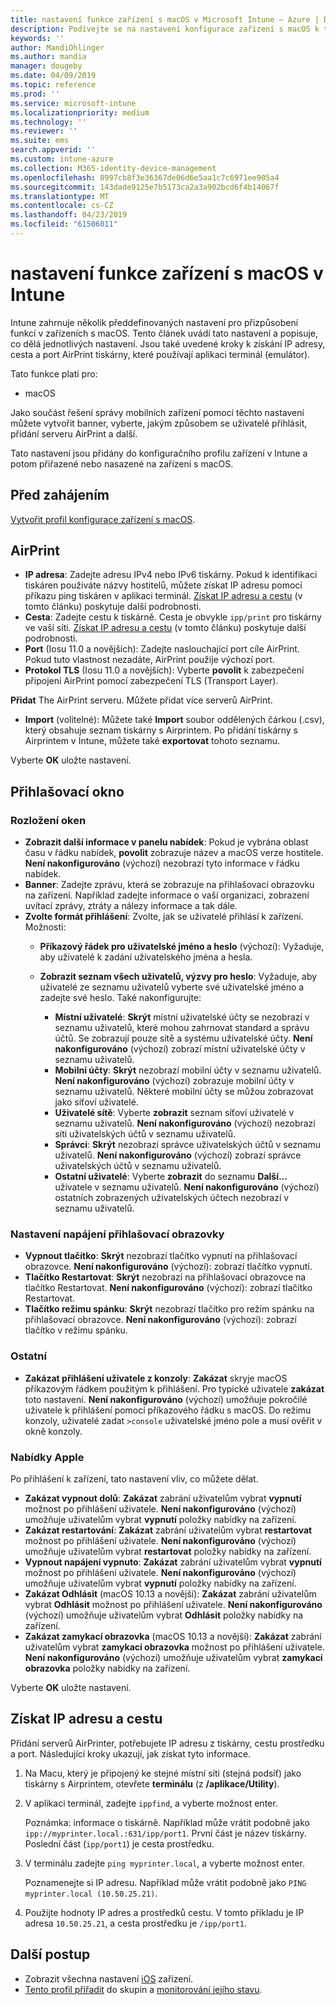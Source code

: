 ```yaml
---
title: nastavení funkce zařízení s macOS v Microsoft Intune – Azure | Dokumentace Microsoftu
description: Podívejte se na nastavení konfigurace zařízení s macOS k tiskárnám a přizpůsobit přihlašovací okno k zobrazení nebo skrytí tlačítka napájení v Microsoft Intune. Podívejte se na postup, chcete-li získat IP adresu, cestu a nastavení portu serveru AirPrint ve vaší síti. Pomocí těchto nastavení v profilu konfigurace zařízení ke konfiguraci funkcí na zařízeních s macOS.
keywords: ''
author: MandiOhlinger
ms.author: mandia
manager: dougeby
ms.date: 04/09/2019
ms.topic: reference
ms.prod: ''
ms.service: microsoft-intune
ms.localizationpriority: medium
ms.technology: ''
ms.reviewer: ''
ms.suite: ems
search.appverid: ''
ms.custom: intune-azure
ms.collection: M365-identity-device-management
ms.openlocfilehash: 8997cb8f3e36367de06d6e5aa1c7c6971ee905a4
ms.sourcegitcommit: 143dade9125e7b5173ca2a3a902bcd6f4b14067f
ms.translationtype: MT
ms.contentlocale: cs-CZ
ms.lasthandoff: 04/23/2019
ms.locfileid: "61506011"
---
```

# <a name="macos-device-feature-settings-in-intune"></a>nastavení funkce zařízení s macOS v Intune

Intune zahrnuje několik předdefinovaných nastavení pro přizpůsobení funkcí v zařízeních s macOS. Tento článek uvádí tato nastavení a popisuje, co dělá jednotlivých nastavení. Jsou také uvedené kroky k získání IP adresy, cesta a port AirPrint tiskárny, které používají aplikaci terminál (emulátor).

Tato funkce platí pro:

- macOS

Jako součást řešení správy mobilních zařízení pomocí těchto nastavení můžete vytvořit banner, vyberte, jakým způsobem se uživatelé přihlásit, přidání serveru AirPrint a další.

Tato nastavení jsou přidány do konfiguračního profilu zařízení v Intune a potom přiřazené nebo nasazené na zařízení s macOS.

## <a name="before-you-begin"></a>Před zahájením

[Vytvořit profil konfigurace zařízení s macOS](device-features-configure.md).

## <a name="airprint"></a>AirPrint

- **IP adresa**: Zadejte adresu IPv4 nebo IPv6 tiskárny. Pokud k identifikaci tiskáren používáte názvy hostitelů, můžete získat IP adresu pomocí příkazu ping tiskáren v aplikaci terminál. [Získat IP adresu a cestu](#get-the-ip-address-and-path) (v tomto článku) poskytuje další podrobnosti.
- **Cesta**: Zadejte cestu k tiskárně. Cesta je obvykle `ipp/print` pro tiskárny ve vaší síti. [Získat IP adresu a cestu](#get-the-ip-address-and-path) (v tomto článku) poskytuje další podrobnosti.
- **Port** (Iosu 11.0 a novějších): Zadejte naslouchající port cíle AirPrint. Pokud tuto vlastnost nezadáte, AirPrint použije výchozí port.
- **Protokol TLS** (Iosu 11.0 a novějších): Vyberte **povolit** k zabezpečení připojení AirPrint pomocí zabezpečení TLS (Transport Layer).

**Přidat** The AirPrint serveru. Můžete přidat více serverů AirPrint.

- **Import** (volitelné): Můžete také **Import** soubor oddělených čárkou (.csv), který obsahuje seznam tiskárny s Airprintem. Po přidání tiskárny s Airprintem v Intune, můžete také **exportovat** tohoto seznamu.

Vyberte **OK** uložte nastavení.

## <a name="login-window"></a>Přihlašovací okno

### <a name="window-layout"></a>Rozložení oken

- **Zobrazit další informace v panelu nabídek**: Pokud je vybrána oblast času v řádku nabídek, **povolit** zobrazuje název a macOS verze hostitele. **Není nakonfigurováno** (výchozí) nezobrazí tyto informace v řádku nabídek.
- **Banner**: Zadejte zprávu, která se zobrazuje na přihlašovací obrazovku na zařízení. Například zadejte informace o vaší organizaci, zobrazení uvítací zprávy, ztráty a nálezy informace a tak dále.
- **Zvolte formát přihlášení**: Zvolte, jak se uživatelé přihlásí k zařízení. Možnosti:
  - **Příkazový řádek pro uživatelské jméno a heslo** (výchozí): Vyžaduje, aby uživatelé k zadání uživatelského jména a hesla.
  - **Zobrazit seznam všech uživatelů, výzvy pro heslo**: Vyžaduje, aby uživatelé ze seznamu uživatelů vyberte své uživatelské jméno a zadejte své heslo. Také nakonfigurujte:

    - **Místní uživatelé**: **Skrýt** místní uživatelské účty se nezobrazí v seznamu uživatelů, které mohou zahrnovat standard a správu účtů. Se zobrazují pouze sítě a systému uživatelské účty. **Není nakonfigurováno** (výchozí) zobrazí místní uživatelské účty v seznamu uživatelů.
    - **Mobilní účty**: **Skrýt** nezobrazí mobilní účty v seznamu uživatelů. **Není nakonfigurováno** (výchozí) zobrazuje mobilní účty v seznamu uživatelů. Některé mobilní účty se můžou zobrazovat jako síťoví uživatelé.
    - **Uživatelé sítě**: Vyberte **zobrazit** seznam síťoví uživatelé v seznamu uživatelů. **Není nakonfigurováno** (výchozí) nezobrazí síti uživatelských účtů v seznamu uživatelů.
    - **Správci**: **Skrýt** nezobrazí správce uživatelských účtů v seznamu uživatelů. **Není nakonfigurováno** (výchozí) zobrazí správce uživatelských účtů v seznamu uživatelů.
    - **Ostatní uživatelé**: Vyberte **zobrazit** do seznamu **Další...**  uživatele v seznamu uživatelů. **Není nakonfigurováno** (výchozí) ostatních zobrazených uživatelských účtech nezobrazí v seznamu uživatelů.

### <a name="login-screen-power-settings"></a>Nastavení napájení přihlašovací obrazovky

- **Vypnout tlačítko**: **Skrýt** nezobrazí tlačítko vypnutí na přihlašovací obrazovce. **Není nakonfigurováno** (výchozí): zobrazí tlačítko vypnutí.
- **Tlačítko Restartovat**: **Skrýt** nezobrazí na přihlašovací obrazovce na tlačítko Restartovat. **Není nakonfigurováno** (výchozí): zobrazí tlačítko Restartovat.
- **Tlačítko režimu spánku**: **Skrýt** nezobrazí tlačítko pro režim spánku na přihlašovací obrazovce. **Není nakonfigurováno** (výchozí): zobrazí tlačítko v režimu spánku.

### <a name="other"></a>Ostatní

- **Zakázat přihlášení uživatele z konzoly**: **Zakázat** skryje macOS příkazovým řádkem použitým k přihlášení. Pro typické uživatele **zakázat** toto nastavení. **Není nakonfigurováno** (výchozí) umožňuje pokročilé uživatele k přihlášení pomocí příkazového řádku s macOS. Do režimu konzoly, uživatelé zadat `>console` uživatelské jméno pole a musí ověřit v okně konzoly.

### <a name="apple-menu"></a>Nabídky Apple

Po přihlášení k zařízení, tato nastavení vliv, co můžete dělat.

- **Zakázat vypnout dolů**: **Zakázat** zabrání uživatelům vybrat **vypnutí** možnost po přihlášení uživatele. **Není nakonfigurováno** (výchozí) umožňuje uživatelům vybrat **vypnutí** položky nabídky na zařízení.
- **Zakázat restartování**: **Zakázat** zabrání uživatelům vybrat **restartovat** možnost po přihlášení uživatele. **Není nakonfigurováno** (výchozí) umožňuje uživatelům vybrat **restartovat** položky nabídky na zařízení.
- **Vypnout napájení vypnuto**: **Zakázat** zabrání uživatelům vybrat **vypnutí** možnost po přihlášení uživatele. **Není nakonfigurováno** (výchozí) umožňuje uživatelům vybrat **vypnutí** položky nabídky na zařízení.
- **Zakázat Odhlásit** (macOS 10.13 a novější): **Zakázat** zabrání uživatelům vybrat **Odhlásit** možnost po přihlášení uživatele. **Není nakonfigurováno** (výchozí) umožňuje uživatelům vybrat **Odhlásit** položky nabídky na zařízení.
- **Zakázat zamykací obrazovka** (macOS 10.13 a novější): **Zakázat** zabrání uživatelům vybrat **zamykací obrazovka** možnost po přihlášení uživatele. **Není nakonfigurováno** (výchozí) umožňuje uživatelům vybrat **zamykací obrazovka** položky nabídky na zařízení.

Vyberte **OK** uložte nastavení.

## <a name="get-the-ip-address-and-path"></a>Získat IP adresu a cestu

Přidání serverů AirPrinter, potřebujete IP adresu z tiskárny, cestu prostředku a port. Následující kroky ukazují, jak získat tyto informace.

1. Na Macu, který je připojený ke stejné místní síti (stejná podsíť) jako tiskárny s Airprintem, otevřete **terminálu** (z **/aplikace/Utility**).
2. V aplikaci terminál, zadejte `ippfind`, a vyberte možnost enter.

    Poznámka: informace o tiskárně. Například může vrátit podobně jako `ipp://myprinter.local.:631/ipp/port1`. První část je název tiskárny. Poslední část (`ipp/port1`) je cesta prostředku.

3. V terminálu zadejte `ping myprinter.local`, a vyberte možnost enter.

   Poznamenejte si IP adresu. Například může vrátit podobně jako `PING myprinter.local (10.50.25.21)`.

4. Použijte hodnoty IP adres a prostředků cestu. V tomto příkladu je IP adresa `10.50.25.21`, a cesta prostředku je `/ipp/port1`.

## <a name="next-steps"></a>Další postup

- Zobrazit všechna nastavení [iOS](ios-device-features-settings.md) zařízení.
- [Tento profil přiřadit](device-profile-assign.md) do skupin a [monitorování jejího stavu](device-profile-monitor.md).
